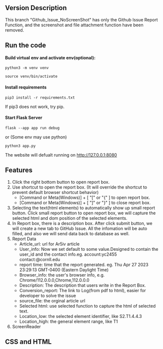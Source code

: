 ## Version Description

This branch "Github_Issue_NoScreenShot" has only the Github Issue Report Function, and the screenshot and file attachment function have been removed. 

## Run the code

#### Build virtual env and activate env(optional):
```shell
python3 -m venv venv
```

```shell
source venv/bin/activate
```

#### Install requirements

``` shell
pip3 install -r requirements.txt
```

If pip3 does not work, try pip.

#### Start Flask Server

```shell
flask --app app run debug
```

or (Some env may use python)

```shell
python3 app.py
```

The website will defualt running on http://127.0.0.1:8080

## Features

1. Click the right bottom button to open report box.
2. Use shortcut to open the report box. (It will override the shortcut to prevent default browser shortcut behavior)
   - [Command or Meta(Windows)] + [ "[" or "{" ] to open report box.
   - [Command or Meta(Windows)] + [ "]" or "}" ] to close report box.
3. Selecting the text(html elements) to automatically show up small report button. Click small report button to open report box, we will capture the selected html and dom position of the selected elements.
4. In Report box, there is a description box. After click submit button, we will create a new tab to GitHub Issue. All the infomation will be auto filled, and also we will send data back to database as well.
5. Report Data
   - Article_url: url for Ar5iv article
   - User_info: Now we set default to some value.Designed to contain the user_id and the contact info.eg. account:yc2455 contact:@cornll.edu  
   - report time: time that the report generated. eg. Thu Apr 27 2023 23:29:13 GMT-0400 (Eastern Daylight Time)
   - Browser_info: the user's browser info, e.g. Chrome/112.0.0.0,Chrome,112.0.0.0
   - Description: The description that users write in the Report Box. 
   - Conversion_report: The link to Log(from pdf to html), easier for developer to solve the issue
   - source_file: the orginal article url
   - Selected html: use selected function to capture the html of selected text.
   - Location_low: the selected element identifier, like S2.T1.4.4.3
   - Location_high: the general element range, like T1
6. ScreenReader

## CSS and HTML

